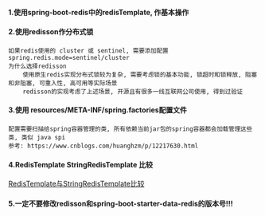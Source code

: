 #### 1.使用spring-boot-redis中的redisTemplate, 作基本操作

#### 2.使用redisson作分布式锁
    如果redis使用的 cluster 或 sentinel, 需要添加配置 spring.redis.mode=sentinel/cluster
    为什么选择redisson
        使用原生redis实现分布式锁较为复杂, 需要考虑锁的基本功能, 锁超时和锁释放, 阻塞和非阻塞, 可重入性, 高可用等实际场景
        redisson的实现考虑了上述场景, 开源且有很多一线互联网公司使用, 得到过验证
        
#### 3.使用 resources/META-INF/spring.factories配置文件
    配置需要扫描给spring容器管理的类, 所有依赖当前jar包的spring容器都会加载管理这些类, 类似 java spi
    参考: https://www.cnblogs.com/huanghzm/p/12217630.html
    
#### 4.RedisTemplate StringRedisTemplate 比较 
[RedisTemplate与StringRedisTemplate比较](https://blog.csdn.net/notsaltedfish/article/details/75948281)

#### 5.一定不要修改redisson和spring-boot-starter-data-redis的版本号!!!